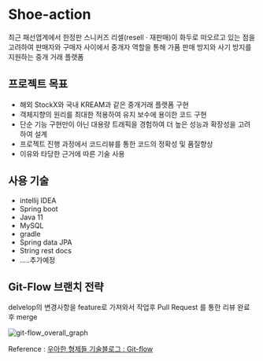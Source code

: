 # Shoe-action

최근 패선엽계에서 한정판 스니커즈 리셀(resell · 재판매)이 화두로 떠오르고 있는 점을 고려하여 판매자와 구매자 사이에서 중개자 역할을 통해 가품 판매 방지와 사기 방지를 지원하는 중개 거래 플랫폼



## 프로젝트 목표

- 해외 StockX와 국내 KREAM과 같은 중개거래 플랫폼 구현
- 객체지향의 원리를 최대한 적용하여 유지 보수에 용이한 코드 구현
- 단순 기능 구현만이 아닌 대용량 트래픽을 경험하여 더 높은 성능과 확장성을 고려하여 설계
- 프로젝트 진행 과정에서 코드리뷰를 통한 코드의 정확성 및 품질향상
- 이유와 타당한 근거에 따른 기술 사용



## 사용 기술

- intellij IDEA
- Spring boot
- Java 11
- MySQL
- gradle
- Spring data JPA
- String rest docs
- .....추가예정



## Git-Flow 브랜치 전략

delvelop의 변경사항을 feature로 가져와서 작업후 Pull Request 를 통한 리뷰 완료 후 merge 

![git-flow_overall_graph](https://user-images.githubusercontent.com/39195377/104150331-f28bd580-541c-11eb-8608-b7ff806d4e7b.png)

Reference : [우아한 형제들 기술블로그 : Git-flow](https://woowabros.github.io/experience/2017/10/30/baemin-mobile-git-branch-strategy.html)

